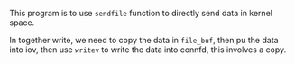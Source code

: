 This program is to use `sendfile` function to directly send data in kernel space.

In together write, we need to copy the data in `file_buf`, then pu the data into iov, then use `writev` to write the data into connfd, this involves a copy.
